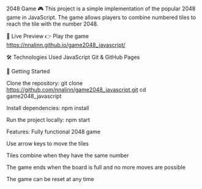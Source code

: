 2048 Game 🎮
This project is a simple implementation of the popular 2048 game in JavaScript. The game allows players to combine numbered tiles to reach the tile with the number 2048.

🔗 Live Preview
👉 Play the game https://nnalinn.github.io/game2048_javascript/

🛠️ Technologies Used
JavaScript
Git & GitHub Pages

🚀 Getting Started

Clone the repository: git clone https://github.com/nnalinn/game2048_javascript.git cd game2048_javascript

Install dependencies: npm install

Run the project locally: npm start

Features:
Fully functional 2048 game

Use arrow keys to move the tiles

Tiles combine when they have the same number

The game ends when the board is full and no more moves are possible

The game can be reset at any time
